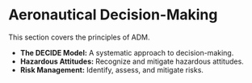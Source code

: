 # Aeronautical Decision-Making

This section covers the principles of ADM.

*   **The DECIDE Model:** A systematic approach to decision-making.
*   **Hazardous Attitudes:** Recognize and mitigate hazardous attitudes.
*   **Risk Management:** Identify, assess, and mitigate risks.